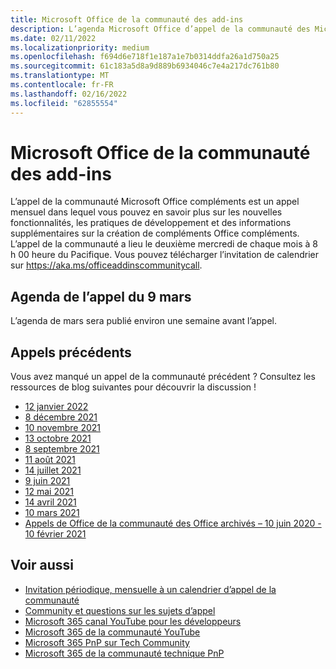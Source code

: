 ```yaml
---
title: Microsoft Office de la communauté des add-ins
description: L’agenda Microsoft Office d’appel de la communauté des Microsoft Office, la planification et les ressources.
ms.date: 02/11/2022
ms.localizationpriority: medium
ms.openlocfilehash: f694d6e718f1e187a1e7b0314ddfa26a1d750a25
ms.sourcegitcommit: 61c183a5d8a9d889b6934046c7e4a217dc761b80
ms.translationtype: MT
ms.contentlocale: fr-FR
ms.lasthandoff: 02/16/2022
ms.locfileid: "62855554"
---
```

# <a name="microsoft-office-add-ins-community-call"></a>Microsoft Office de la communauté des add-ins

L’appel de la communauté Microsoft Office compléments est un appel mensuel dans lequel vous pouvez en savoir plus sur les nouvelles fonctionnalités, les pratiques de développement et des informations supplémentaires sur la création de compléments Office compléments. L’appel de la communauté a lieu le deuxième mercredi de chaque mois à 8 h 00 heure du Pacifique. Vous pouvez télécharger l’invitation de calendrier sur https://aka.ms/officeaddinscommunitycall.

## <a name="agenda-for-march-9th-call"></a>Agenda de l’appel du 9 mars

L’agenda de mars sera publié environ une semaine avant l’appel.

## <a name="previous-calls"></a>Appels précédents

Vous avez manqué un appel de la communauté précédent ? Consultez les ressources de blog suivantes pour découvrir la discussion !

- [12 janvier 2022](https://techcommunity.microsoft.com/t5/microsoft-365-pnp-blog/office-add-ins-community-call-january-12-2022/ba-p/3061097)
- [8 décembre 2021](https://techcommunity.microsoft.com/t5/microsoft-365-pnp-blog/office-add-ins-community-call-december-8-2021/ba-p/3032949)
- [10 novembre 2021](https://techcommunity.microsoft.com/t5/microsoft-365-pnp-blog/office-add-ins-community-call-november-10-2021/ba-p/2983146)
- [13 octobre 2021](https://techcommunity.microsoft.com/t5/microsoft-365-pnp-blog/office-add-ins-community-call-october-13-2021/ba-p/2867151)
- [8 septembre 2021](https://techcommunity.microsoft.com/t5/microsoft-365-pnp-blog/office-add-ins-community-call-september-8-2021/ba-p/2747100)
- [11 août 2021](https://techcommunity.microsoft.com/t5/microsoft-365-pnp-blog/office-add-ins-community-call-august-2021/ba-p/2661372)
- [14 juillet 2021](https://techcommunity.microsoft.com/t5/microsoft-365-pnp-blog/office-add-ins-community-call-july-2021/ba-p/2573384)
- [9 juin 2021](https://techcommunity.microsoft.com/t5/microsoft-365-pnp-blog/office-add-ins-community-call-june-2021/ba-p/2446156)
- [12 mai 2021](https://techcommunity.microsoft.com/t5/microsoft-365-pnp-blog/office-add-ins-community-call-may-2021/ba-p/2369804)
- [14 avril 2021](https://techcommunity.microsoft.com/t5/microsoft-365-pnp-blog/office-add-ins-community-call-april-14-2021/ba-p/2318886)
- [10 mars 2021](https://techcommunity.microsoft.com/t5/microsoft-365-pnp-blog/office-add-ins-community-call-march-10-2021/ba-p/2205369)
- [Appels de Office de la communauté des Office archivés – 10 juin 2020 - 10 février 2021](https://cdn.graph.office.net/prod/office/Office-Add-ins-Community-Call-Archive.pdf)

## <a name="see-also"></a>Voir aussi

- [Invitation périodique, mensuelle à un calendrier d’appel de la communauté](https://aka.ms/officeaddinscommunitycall)
- [Community et questions sur les sujets d’appel](https://aka.ms/officeaddinsform)
- [Microsoft 365 canal YouTube pour les développeurs](https://aka.ms/m365devyoutube)
- [Microsoft 365 de la communauté YouTube](https://aka.ms/m365pnp/videos )
- [Microsoft 365 PnP sur Tech Community](https://aka.ms/m365pnp/community)
- [Microsoft 365 de la communauté technique PnP](https://aka.ms/m365pnp/community/blog)
